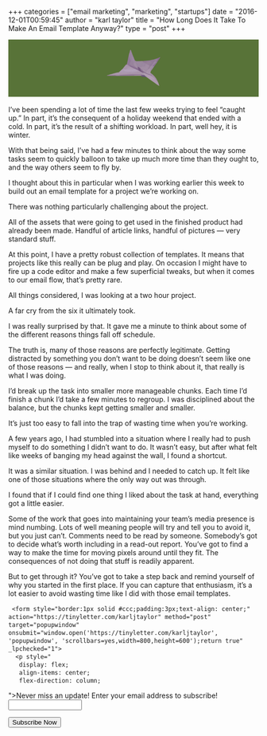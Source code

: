 +++
categories = ["email marketing", "marketing", "startups"]
date = "2016-12-01T00:59:45"
author = "karl taylor"
title = "How Long Does It Take To Make An Email Template Anyway?"
type = "post"
+++

  ![](https://raw.githubusercontent.com/karljtaylor/kjt/blog/content/assets/a6759-1p3phowkif8ldny-n8gvblw.png)  


 I’ve been spending a lot of time the last few weeks trying to feel “caught up.” In part, it’s the consequent of a holiday weekend that ended with a cold. In part, it’s the result of a shifting workload. In part, well hey, it is winter.

 With that being said, I’ve had a few minutes to think about the way some tasks seem to quickly balloon to take up much more time than they ought to, and the way others seem to fly by.

 I thought about this in particular when I was working earlier this week to build out an email template for a project we’re working on.

 There was nothing particularly challenging about the project.

 All of the assets that were going to get used in the finished product had already been made. Handful of article links, handful of pictures — very standard stuff.

 At this point, I have a pretty robust collection of templates. It means that projects like this really can be plug and play. On occasion I might have to fire up a code editor and make a few superficial tweaks, but when it comes to our email flow, that’s pretty rare.

 All things considered, I was looking at a two hour project.

 A far cry from the six it ultimately took.

  I was really surprised by that. It gave me a minute to think about some of the different reasons things fall off schedule.

 The truth is, many of those reasons are perfectly legitimate. Getting distracted by something you don’t want to be doing doesn’t seem like one of those reasons — and really, when I stop to think about it, that really is what I was doing.

 I’d break up the task into smaller more manageable chunks. Each time I’d finish a chunk I’d take a few minutes to regroup. I was disciplined about the balance, but the chunks kept getting smaller and smaller.

 It’s just too easy to fall into the trap of wasting time when you’re working.

  A few years ago, I had stumbled into a situation where I really had to push myself to do something I didn’t want to do. It wasn’t easy, but after what felt like weeks of banging my head against the wall, I found a shortcut.

 It was a similar situation. I was behind and I needed to catch up. It felt like one of those situations where the only way out was through.

 I found that if I could find one thing I liked about the task at hand, everything got a little easier.

  Some of the work that goes into maintaining your team’s media presence is mind numbing. Lots of well meaning people will try and tell you to avoid it, but you just can’t. Comments need to be read by someone. Somebody’s got to decide what’s worth including in a read-out report. You’ve got to find a way to make the time for moving pixels around until they fit. The consequences of not doing that stuff is readily apparent.

 But to get through it? You’ve got to take a step back and remind yourself of why you started in the first place. If you can capture that enthusiasm, it’s a lot easier to avoid wasting time like I did with those email templates.


     <form style="border:1px solid #ccc;padding:3px;text-align: center;" action="https://tinyletter.com/karljtaylor" method="post" target="popupwindow" onsubmit="window.open('https://tinyletter.com/karljtaylor', 'popupwindow', 'scrollbars=yes,width=800,height=600');return true" _lpchecked="1">
      <p style="
       display: flex;
       align-items: center;
       flex-direction: column;
   "><label for="tlemail">Never miss an update! Enter your email address to subscribe!</label>
        <input type="text" name="email" id="tlemail" style="
       width: 140px;
   "></p>
      <input type="hidden" value="1" name="embed"><input type="submit" value="Subscribe Now">
   </form>
